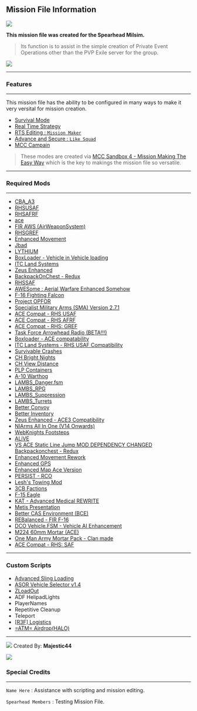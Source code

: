 ## Mission File Information

![](https://i.imgur.com/d4YKBEg.png)

**This mission file was created for the Spearhead Milsim.**
> Its function is to assist in the simple creation of Private Event Operations other than the PVP Exile server for the group.

[![](https://i.imgur.com/fdXkDEK.jpg)](https://steamcommunity.com/sharedfiles/filedetails/?id=1778281105)

------------

### Features

------------
This mission file has the ability to be configured in many ways to make it very versital for mission creation.
- [Survival Mode](https://mccsandbox.fandom.com/wiki/Survive_mod)
- [Real Time Strategy](https://mccsandbox.fandom.com/wiki/Rts)
- [RTS Editing : `Mission Maker`](https://mccsandbox.fandom.com/wiki/RTS_editing)
- [Advance and Secure : `Like Squad`](https://mccsandbox.fandom.com/wiki/Aas)
- [MCC Campain](https://mccsandbox.fandom.com/wiki/Campaign)

> These modes are created via [MCC Sandbox 4 - Mission Making The Easy Way](https://steamcommunity.com/sharedfiles/filedetails/?id=338988835) which is the key to makings the mission file so versatile.

------------

### Required Mods

------------

- [CBA_A3](http://steamcommunity.com/sharedfiles/filedetails/?id=450814997)
- [RHSUSAF](http://steamcommunity.com/sharedfiles/filedetails/?id=843577117)
- [RHSAFRF](http://steamcommunity.com/sharedfiles/filedetails/?id=843425103)
- [ace](http://steamcommunity.com/sharedfiles/filedetails/?id=463939057)
- [FIR AWS (AirWeaponSystem)](http://steamcommunity.com/sharedfiles/filedetails/?id=366425329)
- [RHSGREF](http://steamcommunity.com/sharedfiles/filedetails/?id=843593391)
- [Enhanced Movement](http://steamcommunity.com/sharedfiles/filedetails/?id=333310405)
- [Jbad](http://steamcommunity.com/sharedfiles/filedetails/?id=520618345)
- [LYTHIUM](http://steamcommunity.com/sharedfiles/filedetails/?id=909547724)
- [BoxLoader - Vehicle in Vehicle loading](http://steamcommunity.com/sharedfiles/filedetails/?id=1199318917)
- [ITC Land Systems](http://steamcommunity.com/sharedfiles/filedetails/?id=1388192893)
- [Zeus Enhanced](http://steamcommunity.com/sharedfiles/filedetails/?id=1779063631)
- [BackpackOnChest - Redux](http://steamcommunity.com/sharedfiles/filedetails/?id=2372036642)
- [RHSSAF](http://steamcommunity.com/sharedfiles/filedetails/?id=843632231)
- [AWESome : Aerial Warfare Enhanced Somehow](http://steamcommunity.com/sharedfiles/filedetails/?id=1301399507)
- [F-16 Fighting Falcon](http://steamcommunity.com/sharedfiles/filedetails/?id=366423278)
- [Project OPFOR](http://steamcommunity.com/sharedfiles/filedetails/?id=735566597)
- [Specialist Military Arms (SMA) Version 2.7.1](http://steamcommunity.com/sharedfiles/filedetails/?id=699630614)
- [ACE Compat - RHS USAF](http://steamcommunity.com/sharedfiles/filedetails/?id=773125288)
- [ACE Compat - RHS AFRF](http://steamcommunity.com/sharedfiles/filedetails/?id=773131200)
- [ACE Compat - RHS: GREF](http://steamcommunity.com/sharedfiles/filedetails/?id=884966711)
- [Task Force Arrowhead Radio (BETA!!!)](http://steamcommunity.com/sharedfiles/filedetails/?id=894678801)
- [Boxloader - ACE compatability](http://steamcommunity.com/sharedfiles/filedetails/?id=1201499127)
- [ITC Land Systems - RHS USAF Compatibility](http://steamcommunity.com/sharedfiles/filedetails/?id=1393769392)
- [Survivable Crashes](http://steamcommunity.com/sharedfiles/filedetails/?id=1260652016)
- [CH Bright Nights](http://steamcommunity.com/sharedfiles/filedetails/?id=853333870)
- [CH View Distance](http://steamcommunity.com/sharedfiles/filedetails/?id=837729515)
- [PLP Containers](http://steamcommunity.com/sharedfiles/filedetails/?id=504690333)
- [A-10 Warthog](http://steamcommunity.com/sharedfiles/filedetails/?id=787892271)
- [LAMBS_Danger.fsm](http://steamcommunity.com/sharedfiles/filedetails/?id=1858075458)
- [LAMBS_RPG](http://steamcommunity.com/sharedfiles/filedetails/?id=1858070328)
- [LAMBS_Suppression](http://steamcommunity.com/sharedfiles/filedetails/?id=1808238502)
- [LAMBS_Turrets](http://steamcommunity.com/sharedfiles/filedetails/?id=1862208264)
- [Better Convoy](http://steamcommunity.com/sharedfiles/filedetails/?id=2801179774)
- [Better Inventory](http://steamcommunity.com/sharedfiles/filedetails/?id=2791403093)
- [Zeus Enhanced - ACE3 Compatibility](http://steamcommunity.com/sharedfiles/filedetails/?id=2018593688)
- [NIArms All In One (V14 Onwards)](http://steamcommunity.com/sharedfiles/filedetails/?id=2595680138)
- [WebKnights Footsteps](http://steamcommunity.com/sharedfiles/filedetails/?id=2806487814)
- [ALiVE](http://steamcommunity.com/sharedfiles/filedetails/?id=620260972)
- [VS ACE Static Line Jump MOD DEPENDENCY CHANGED Backpackonchest - Redux](http://steamcommunity.com/sharedfiles/filedetails/?id=1987414574)
- [Enhanced Movement Rework](http://steamcommunity.com/sharedfiles/filedetails/?id=2034363662)
- [Enhanced GPS](http://steamcommunity.com/sharedfiles/filedetails/?id=2480263219)
- [Enhanced Map Ace Version](https://steamcommunity.com/sharedfiles/filedetails/?id=2467590475)
- [PERSIST - RCO](http://steamcommunity.com/sharedfiles/filedetails/?id=2603942867)
- [Lesh's Towing Mod](http://steamcommunity.com/sharedfiles/filedetails/?id=1413218487)
- [3CB Factions](http://steamcommunity.com/sharedfiles/filedetails/?id=1673456286)
- [F-15 Eagle](http://steamcommunity.com/sharedfiles/filedetails/?id=582478120)
- [KAT - Advanced Medical REWRITE](http://steamcommunity.com/sharedfiles/filedetails/?id=2020940806)
- [Metis Presentation](http://steamcommunity.com/sharedfiles/filedetails/?id=2795312040)
- [Better CAS Environment (BCE)](https://steamcommunity.com/sharedfiles/filedetails/?id=2853828143)
- [REBalanced - FIR F-16](http://steamcommunity.com/sharedfiles/filedetails/?id=2642150126)
- [DCO Vehicle.FSM - Vehicle AI Enhancement](http://steamcommunity.com/sharedfiles/filedetails/?id=2760263165)
- [M224 60mm Mortar (ACE)](https://steamcommunity.com/sharedfiles/filedetails/?id=2472780935)
- [One Man Army Mortar Pack - Clan made](https://steamcommunity.com/sharedfiles/filedetails/?id=281400080)
- [ACE Compat - RHS: SAF](http://steamcommunity.com/sharedfiles/filedetails/?id=2174495332)

------------

### Custom Scripts

- [Advanced Sling Loading](http://www.armaholic.com/page.php?id=30334)
- [ASOR Vehicle Selector v1.4](http://www.armaholic.com/page.php?id=28105)
- [ZLoadOut](http://www.armaholic.com/page.php?id=33618)
- ADF HelipadLights
- PlayerNames
- Repetitive Cleanup
- Teleport
- [[R3F] Logistics](https://forums.bohemia.net/forums/topic/170033-r3f-logistics/)
- [=ATM= Airdrop(HALO)](http://www.armaholic.com/page.php?id=21307)

------------
![](https://i.imgur.com/zL99Fm9.png) Created By: **Majestic44**

![](https://i.imgur.com/Kf7mAQj.png)

### Special Credits

------------

`Name Here` : Assistance with scripting and mission editing.

`Spearhead Members` : Testing Mission File.
